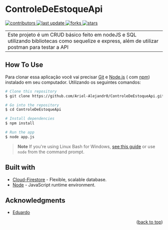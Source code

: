 # ControleDeEstoqueApi
 </p>
  <p>
  <a href="https://github.com/Ariel-Alejandr0/ControleDeEstoqueApi/graphs/contributors">
    <img src="https://img.shields.io/github/contributorsAriel-Alejandr0/ControleDeEstoqueApi/" alt="contributors" />
  </a>
  <a href="">
    <img src="https://img.shields.io/github/last-commit/Ariel-Alejandr0/ControleDeEstoqueApi/" alt="last update" />
  </a>
  <a href="https://github.comAriel-Alejandr0/ControleDeEstoqueApi/network/members">
    <img src="https://img.shields.io/github/forks/Ariel-Alejandr0/ControleDeEstoqueApi/" alt="forks" />
  </a>
  <a href="https://github.com/Ariel-Alejandr0/ControleDeEstoqueApi/stargazers">
    <img src="https://img.shields.io/github/stars/Ariel-Alejandr0/ControleDeEstoqueApi/" alt="stars" />
  </a>
</p>
<table>
<tr>
<td>
Este projeto é um CRUD básico feito em nodeJS e SQL utilizando bibliotecas como sequelize e express, além de utilizar postman para testar a API
</td>
</tr>
</table>

## How To Use

Para clonar essa aplicação você vai precisar [Git](https://git-scm.com) e [Node.js](https://nodejs.org/en/download/) ( com [npm](http://npmjs.com)) instalado em seu computador. Utilizando os seguintes comandos:

```bash
# Clone this repository
$ git clone https://github.com/Ariel-Alejandr0/ControleDeEstoqueApi.git

# Go into the repository
$ cd ControleDeEstoqueApi

# Install dependencies
$ npm install

# Run the app
$ node app.js
```

> **Note**
> If you're using Linux Bash for Windows, [see this guide](https://www.howtogeek.com/261575/how-to-run-graphical-linux-desktop-applications-from-windows-10s-bash-shell/) or use `node` from the command prompt.

## Built with 

- [Cloud-Firestore](https://firebase.google.com/docs/firestore) - Flexible, scalable database.
- [Node](https://nodejs.org/en) -  JavaScript runtime environment.

## Acknowledgments

* [Eduardo](https://github.com/Ariel-Alejandr0/)

<p align="right">(<a href="#readme-top">back to top</a>)</p>

